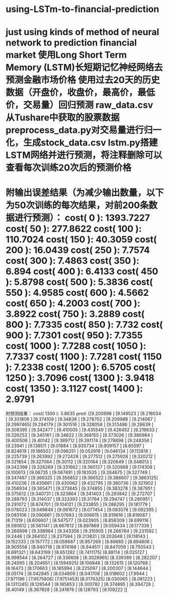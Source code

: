 # using-LSTm-to-financial-prediction
just using kinds of method of neural network to prediction financial market
使用Long Short Term Memory (LSTM)长短期记忆神经网络去预测金融市场价格
使用过去20天的历史数据（开盘价，收盘价，最高价，最低价，交易量）回归预测
raw_data.csv 从Tushare中获取的股票数据
preprocess_data.py对交易量进行归一化，生成stock_data.csv
lstm.py搭建LSTM网络并进行预测，将注释删除可以查看每次训练20次后的预测价格
========================
附输出误差结果（为减少输出数量，以下为50次训练的每次结果，对前200条数据进行预测）：
cost( 0 ):  1393.7227
cost( 50 ):  277.8622
cost( 100 ):  110.7024
cost( 150 ):  40.3059
cost( 200 ):  16.0439
cost( 250 ):  7.7574
cost( 300 ):  7.4863
cost( 350 ):  6.894
cost( 400 ):  6.4133
cost( 450 ):  5.8798
cost( 500 ):  5.3836
cost( 550 ):  4.9585
cost( 600 ):  4.5662
cost( 650 ):  4.2003
cost( 700 ):  3.8922
cost( 750 ):  3.2889
cost( 800 ):  7.7335
cost( 850 ):  7.732
cost( 900 ):  7.7301
cost( 950 ):  7.7355
cost( 1000 ):  7.7288
cost( 1050 ):  7.7337
cost( 1100 ):  7.7281
cost( 1150 ):  7.2338
cost( 1200 ):  6.5705
cost( 1250 ):  3.7096
cost( 1300 ):  3.9418
cost( 1350 ):  3.1127
cost( 1400 ):  2.9791
========================
附预测结果：
cost( 1300 ):  3.8635
pred: 
[[9.200998 ]
 [9.149523 ]
 [9.218034 ]
 [9.331808 ]
 [9.374109 ]
 [9.34836  ]
 [9.278702 ]
 [9.209988 ]
 [9.214067 ]
 [9.2997465]
 [9.294179 ]
 [9.301516 ]
 [9.328058 ]
 [9.313486 ]
 [9.28639  ]
 [9.308395 ]
 [9.342477 ]
 [9.410005 ]
 [9.435549 ]
 [9.426452 ]
 [9.219633 ]
 [9.326253 ]
 [9.345161 ]
 [9.34622  ]
 [9.368155 ]
 [9.373026 ]
 [9.386984 ]
 [9.400506 ]
 [9.40142  ]
 [9.389712 ]
 [9.391174 ]
 [9.278898 ]
 [9.248356 ]
 [9.23941  ]
 [9.138511 ]
 [9.01884  ]
 [8.935734 ]
 [8.909157 ]
 [8.85597  ]
 [8.824619 ]
 [9.186502 ]
 [9.098251 ]
 [9.052919 ]
 [9.046134 ]
 [9.112818 ]
 [9.225739 ]
 [9.263992 ]
 [9.272428 ]
 [9.277512 ]
 [9.275928 ]
 [9.320212 ]
 [9.321854 ]
 [9.327064 ]
 [9.30112  ]
 [9.320164 ]
 [9.320649 ]
 [9.348013 ]
 [9.342398 ]
 [9.328269 ]
 [9.331662 ]
 [9.360127 ]
 [9.320968 ]
 [9.174308 ]
 [9.100613 ]
 [9.06735  ]
 [9.067491 ]
 [9.183535 ]
 [9.284675 ]
 [9.327749 ]
 [9.347467 ]
 [9.366325 ]
 [9.356852 ]
 [9.366522 ]
 [9.386607 ]
 [9.3863125]
 [9.410236 ]
 [9.435661 ]
 [9.430062 ]
 [9.432795 ]
 [9.380736 ]
 [9.321902 ]
 [9.356934 ]
 [9.365471 ]
 [9.373845 ]
 [9.374855 ]
 [9.383278 ]
 [9.387951 ]
 [9.375612 ]
 [9.340731 ]
 [9.323864 ]
 [9.341403 ]
 [9.293842 ]
 [9.272707 ]
 [9.288793 ]
 [9.314037 ]
 [9.333393 ]
 [9.31764  ]
 [9.294747 ]
 [9.280951 ]
 [9.291072 ]
 [8.874701 ]
 [9.104121 ]
 [9.233855 ]
 [9.286295 ]
 [9.181779 ]
 [9.078023 ]
 [9.049849 ]
 [9.061672 ]
 [9.077454 ]
 [9.083578 ]
 [9.092395 ]
 [9.083106 ]
 [9.090661 ]
 [9.07683  ]
 [9.006615 ]
 [8.919616 ]
 [8.819067 ]
 [8.71319  ]
 [8.606607 ]
 [8.547577 ]
 [9.023905 ]
 [8.858309 ]
 [8.699116 ]
 [8.590612 ]
 [8.561141 ]
 [8.667612 ]
 [8.897869 ]
 [9.059434 ]
 [9.177336 ]
 [9.266898 ]
 [9.338984 ]
 [9.343356 ]
 [9.315905 ]
 [9.266764 ]
 [9.231592 ]
 [9.2446   ]
 [9.264102 ]
 [9.237594 ]
 [9.213831 ]
 [9.202648 ]
 [9.118143 ]
 [9.152333 ]
 [9.157772 ]
 [9.059887 ]
 [8.957269 ]
 [8.88685  ]
 [8.894806 ]
 [8.905558 ]
 [8.940718 ]
 [8.974188 ]
 [8.944511 ]
 [8.847059 ]
 [8.750543 ]
 [8.691321 ]
 [8.643199 ]
 [8.651282 ]
 [8.7411175]
 [8.88114  ]
 [9.025127 ]
 [8.998544 ]
 [8.264727 ]
 [8.336608 ]
 [8.3028965]
 [8.339389 ]
 [8.282207 ]
 [8.24995  ]
 [8.204651 ]
 [8.1594925]
 [8.106848 ]
 [8.132615 ]
 [8.120768 ]
 [8.16473  ]
 [8.170663 ]
 [8.185994 ]
 [8.225097 ]
 [8.200307 ]
 [8.144644 ]
 [8.05174  ]
 [8.042845 ]
 [8.034809 ]
 [8.041708 ]
 [8.018602 ]
 [7.9944   ]
 [7.971196 ]
 [7.9575806]
 [7.9751453]
 [8.0176325]
 [8.030065 ]
 [8.081223 ]
 [8.1311245]
 [8.128544 ]
 [8.185853 ]
 [8.300782 ]
 [8.374895 ]
 [8.394728 ]
 [8.40149  ]
 [8.367828 ]
 [8.241876 ]
 [8.128793 ]
 [8.109222 ]]
